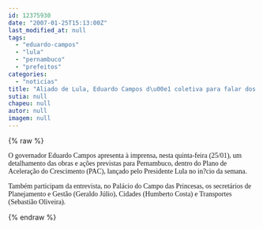 ```yaml
---
id: 12375930
date: "2007-01-25T15:13:00Z"
last_modified_at: null
tags:
  - "eduardo-campos"
  - "lula"
  - "pernambuco"
  - "prefeitos"
categories:
  - "noticias"
title: "Aliado de Lula, Eduardo Campos d\u00e1 coletiva para falar dos efeitos do PAC para Pernambuco "
sutia: null
chapeu: null
autor: null
imagem: null
---
```

{% raw %}
<p><P><FONT face=Verdana>O governador Eduardo Campos apresenta à imprensa, nesta quinta-feira (25/01), um detalhamento das obras e ações previstas para Pernambuco, dentro do Plano de Aceleração do Crescimento (PAC), lançado pelo Presidente Lula no in?cio da semana.</FONT></P></p>
<p><P><FONT face=Verdana>Também participam da entrevista, no Palácio do Campo das Princesas, os secretários de Planejamento e Gestão (Geraldo Júlio), Cidades (Humberto Costa) e Transportes (Sebastião Oliveira).</FONT> </P> </p>
{% endraw %}
